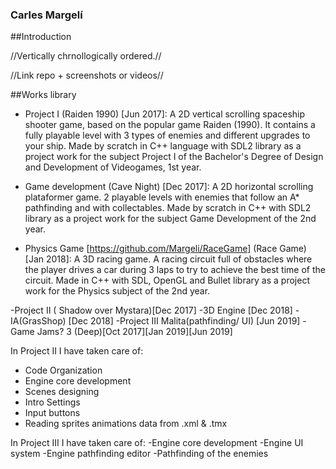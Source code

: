 ### Carles Margelí

##Introduction


//Vertically chrnollogically ordered.//

//Link repo + screenshots or videos//

##Works library

 - Project I (Raiden 1990) [Jun 2017]: A 2D vertical scrolling spaceship shooter game, based on the popular game Raiden (1990). It contains a fully playable level with 3 types of enemies and different upgrades to your ship. Made by scratch in C++ language with SDL2 library as a project work for the subject Project I of the Bachelor's Degree of Design and Development of Videogames, 1st year.
 
 - Game development (Cave Night) [Dec 2017]: A 2D horizontal scrolling plataformer game. 2 playable levels with enemies that follow an A* pathfinding and with collectables. Made by scratch in C++ with SDL2 library as a project work for the subject Game Development of the 2nd year.
 
 - Physics Game [https://github.com/Margeli/RaceGame] (Race Game) [Jan 2018]: A 3D racing game. A racing circuit full of obstacles where the player drives a car during 3 laps to try to achieve the best time of the circuit. Made in C++ with SDL, OpenGL and Bullet library as a project work for the Physics subject of the 2nd year.
 
-Project II ( Shadow over Mystara)[Dec 2017]
-3D Engine [Dec 2018]
-IA(GrasShop) [Dec 2018]
-Project III Malita(pathfinding/ UI) [Jun 2019]
-Game Jams? 3 (Deep)[Oct 2017][Jan 2019][Jun 2019]

In Project II I have taken care of: 

  - Code Organization
  - Engine core development
  - Scenes designing
  - Intro Settings
  - Input buttons
  - Reading sprites animations data from .xml & .tmx

In Project III I have taken care of:
  -Engine core development
  -Engine UI system
  -Engine pathfinding editor
  -Pathfinding of the enemies
